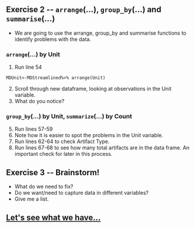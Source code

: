 ## Exercise 2 -- `arrange`(...), `group_by`(...) and `summarise`(...)

* We are going to use the arrange, group_by and summarise functions to identify problems with the data.

### `arrange`(...) by Unit
1. Run line 54
```
MDUnit<-MDStreamlined%>% arrange(Unit)
```
2. Scroll through new dataframe, looking at observations in the Unit variable.
3. What do you notice?

### `group_by`(...) by Unit, `summarize`(...) by Count
5. Run lines 57-59
6. Note how it is easier to spot the problems in the Unit variable.
7. Run lines 62-64 to check Artifact Type.
8. Run lines 67-68 to see how many total artifacts are in the data frame.  An important check for later in this process.

## Exercise 3 -- Brainstorm! 

* What do we need to fix?
* Do we want/need to capture data in different variables?
* Give me a list.

## [Let's see what we have...](https://github.com/DAACS-Research-Consortium/DAACS-Open-Academy/blob/main/FSS2021/Workshop4/Part_IV.md)

